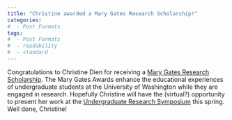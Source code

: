 ```yaml
---
title: "Christine awarded a Mary Gates Research Scholarship!"
categories:
#  - Post Formats
tags:
#  - Post Formats
#  - readability
#  - standard
---
```

Congratulations to Christine Dien for receiving a [Mary Gates Research Scholarship](https://www.washington.edu/undergradresearch/students/funding/marygates-research/). The Mary Gates Awards enhance the educational experiences of undergraduate students at the University of Washington while they are engaged in research. Hopefully Christine will have the (virtual?) opportunity to present her work at the [Undergraduate Research Symposium](https://www.washington.edu/undergradresearch/symposium/) this spring. Well done, Christine!
